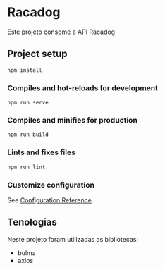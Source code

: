 # Racadog

Este projeto consome a API Racadog

## Project setup
```
npm install
```

### Compiles and hot-reloads for development
```
npm run serve
```

### Compiles and minifies for production
```
npm run build
```

### Lints and fixes files
```
npm run lint
```

### Customize configuration
See [Configuration Reference](https://cli.vuejs.org/config/).

## Tenologias
Neste projeto foram utilizadas as bibliotecas:
- bulma
- axios 
